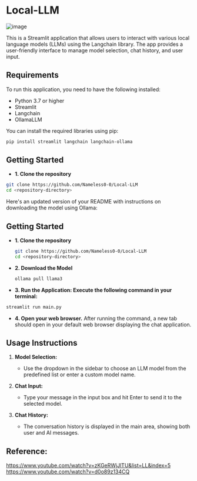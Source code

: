 # Local-LLM

![image](https://github.com/user-attachments/assets/a6cbe9a4-994f-4e42-a872-4aababfecd85)

This is a Streamlit application that allows users to interact with various local language models (LLMs) using the Langchain library. The app provides a user-friendly interface to manage model selection, chat history, and user input.

## Requirements

To run this application, you need to have the following installed:

- Python 3.7 or higher
- Streamlit
- Langchain
- OllamaLLM

You can install the required libraries using pip:

```bash
pip install streamlit langchain langchain-ollama
```

## Getting Started

- **1. Clone the repository**
```bash
git clone https://github.com/Nameless0-0/Local-LLM
cd <repository-directory>
```

Here's an updated version of your README with instructions on downloading the model using Ollama:

## Getting Started

- **1. Clone the repository**
   ```bash
   git clone https://github.com/Nameless0-0/Local-LLM
   cd <repository-directory>
   ```
- **2. Download the Model**
   ```bash
   ollama pull llama3
   ```

- **3. Run the Application: Execute the following command in your terminal:**
```bash
streamlit run main.py
```
- **4. Open your web browser.**
After running the command, a new tab should open in your default web browser displaying the chat application.

## Usage Instructions

1. **Model Selection:**
   - Use the dropdown in the sidebar to choose an LLM model from the predefined list or enter a custom model name.

2. **Chat Input:**
   - Type your message in the input box and hit Enter to send it to the selected model. 

3. **Chat History:**
   - The conversation history is displayed in the main area, showing both user and AI messages.

## Reference:
https://www.youtube.com/watch?v=zKGeRWjJlTU&list=LL&index=5
https://www.youtube.com/watch?v=d0o89z134CQ
